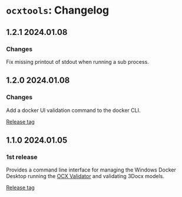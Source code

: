 # ``ocxtools``: Changelog


## 1.2.1 2024.01.08

### Changes
Fix missing printout of stdout when running a sub process.


## 1.2.0 2024.01.08

### Changes
Add a docker UI validation command to the docker CLI.

[Release tag](https://github.com/OCXStandard/ocxtools/tree/v1.2.0)

## 1.1.0 2024.01.05

### 1st release

Provides a command line interface for managing the Windows Docker Desktop running the [OCX Validator](https://github.com/OCXStandard/ocx-validator) and validating 3Docx models.

[Release tag](https://github.com/OCXStandard/ocxtools/tree/v1.1.0)
